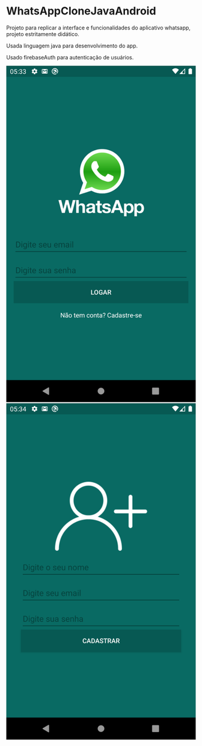 # WhatsAppCloneJavaAndroid
Projeto para replicar a interface e funcionalidades do aplicativo whatsapp, projeto estritamente didático.

Usada linguagem java para desenvolvimento do app.

Usado firebaseAuth para autenticação de usuários.

![alt text](https://github.com/AnthoniIP/WhatsAppCloneJavaAndroid/blob/master/screenshots/device-2020-06-16-023400.png?raw=true)
![alt text](https://github.com/AnthoniIP/WhatsAppCloneJavaAndroid/blob/master/screenshots/device-2020-06-16-023419.png?raw=true)

